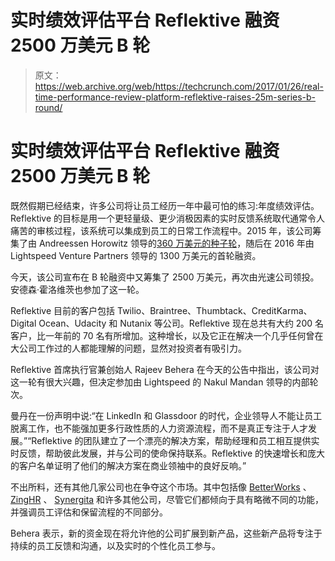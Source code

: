 # 实时绩效评估平台 Reflektive 融资 2500 万美元 B 轮 

> 原文：<https://web.archive.org/web/https://techcrunch.com/2017/01/26/real-time-performance-review-platform-reflektive-raises-25m-series-b-round/>

# 实时绩效评估平台 Reflektive 融资 2500 万美元 B 轮

既然假期已经结束，许多公司将让员工经历一年中最可怕的练习:年度绩效评估。Reflektive 的目标是用一个更轻量级、更少消极因素的实时反馈系统取代通常令人痛苦的审核过程，该系统可以集成到员工的日常工作流程中。2015 年，该公司筹集了由 Andreessen Horowitz 领导的[360 万美元的种子轮](https://web.archive.org/web/20221206163238/https://beta.techcrunch.com/2015/10/08/reflektive-raises-3-6-million-from-andreessen-horowitz-to-rethink-annual-performance-reviews/)，随后在 2016 年由 Lightspeed Venture Partners 领导的 1300 万美元的首轮融资。

今天，该公司宣布在 B 轮融资中又筹集了 2500 万美元，再次由光速公司领投。安德森·霍洛维茨也参加了这一轮。

Reflektive 目前的客户包括 Twilio、Braintree、Thumbtack、CreditKarma、Digital Ocean、Udacity 和 Nutanix 等公司。Reflektive 现在总共有大约 200 名客户，比一年前的 70 名有所增加。这种增长，以及它正在解决一个几乎任何曾在大公司工作过的人都能理解的问题，显然对投资者有吸引力。

Reflektive 首席执行官兼创始人 Rajeev Behera 在今天的公告中指出，该公司对这一轮有很大兴趣，但决定参加由 Lightspeed 的 Nakul Mandan 领导的内部轮次。

曼丹在一份声明中说:“在 LinkedIn 和 Glassdoor 的时代，企业领导人不能让员工脱离工作，也不能强加更多行政性质的人力资源流程，而不是真正专注于人才发展。”“Reflektive 的团队建立了一个漂亮的解决方案，帮助经理和员工相互提供实时反馈，帮助彼此发展，并与公司的使命保持联系。Reflektive 的快速增长和庞大的客户名单证明了他们的解决方案在商业领袖中的良好反响。”

不出所料，还有其他几家公司也在争夺这个市场。其中包括像 [BetterWorks](https://web.archive.org/web/20221206163238/https://www.betterworks.com/performance-management/) 、 [ZingHR](https://web.archive.org/web/20221206163238/https://www.zinghr.com/) 、 [Synergita](https://web.archive.org/web/20221206163238/https://www.synergita.com/) 和许多其他公司，尽管它们都倾向于具有略微不同的功能，并强调员工评估和保留流程的不同部分。

Behera 表示，新的资金现在将允许他的公司扩展到新产品，这些新产品将专注于持续的员工反馈和沟通，以及实时的个性化员工参与。